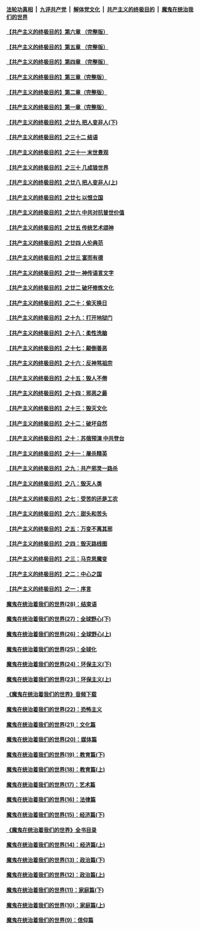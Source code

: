 ####  [法轮功真相](../../../../basic/blob/master/README.md?t=12020926) &nbsp;|&nbsp; [九评共产党](../../../../9ping.md/blob/master/README.md?t=12020926) &nbsp;|&nbsp; [解体党文化](../../../../jtdwh.md/blob/master/README.md?t=12020926)  &nbsp;|&nbsp; [共产主义的终极目的](../../../../gczydzjmd.md/blob/master/README.md?t=12020926) &nbsp;|&nbsp; [魔鬼在统治我们的世界](../../../../mgztzwmdsj.md/blob/master/README.md?t=12020926) 

#### [【共产主义的终极目的】第六章 （完整版）](../pages/nsc422/n11428913.md?t=12020926) 

#### [【共产主义的终极目的】第五章 （完整版）](../pages/nsc422/n11428912.md?t=12020926) 

#### [【共产主义的终极目的】第四章 （完整版）](../pages/nsc422/n11428907.md?t=12020926) 

#### [【共产主义的终极目的】第三章（完整版）](../pages/nsc422/n11428848.md?t=12020926) 

#### [【共产主义的终极目的】第二章（完整版）](../pages/nsc422/n11428831.md?t=12020926) 

#### [【共产主义的终极目的】第一章（完整版）](../pages/nsc422/n11417651.md?t=12020926) 

#### [【共产主义的终极目的】之廿九 把人变非人(下)](../pages/nsc422/n11344140.md?t=12020926) 

#### [【共产主义的终极目的】之三十二 结语](../pages/nsc422/n11360535.md?t=12020926) 

#### [【共产主义的终极目的】之三十一 末世景观](../pages/nsc422/n11351129.md?t=12020926) 

#### [【共产主义的终极目的】之三十 几成狼世界](../pages/nsc422/n11348280.md?t=12020926) 

#### [【共产主义的终极目的】之廿八 把人变非人(上)](../pages/nsc422/n11340492.md?t=12020926) 

#### [【共产主义的终极目的】之廿七 以恨立国](../pages/nsc422/n11336944.md?t=12020926) 

#### [【共产主义的终极目的】之廿六 中共对抗普世价值](../pages/nsc422/n11324785.md?t=12020926) 

#### [【共产主义的终极目的】之廿五 传统艺术颂神](../pages/nsc422/n11296396.md?t=12020926) 

#### [【共产主义的终极目的】之廿四 人伦典范](../pages/nsc422/n11296397.md?t=12020926) 

#### [【共产主义的终极目的】之廿三 富而有德](../pages/nsc422/n11283598.md?t=12020926) 

#### [【共产主义的终极目的】之廿一 神传语言文字](../pages/nsc422/n11263265.md?t=12020926) 

#### [【共产主义的终极目的】之廿二 破坏修炼文化](../pages/nsc422/n11245728.md?t=12020926) 

#### [【共产主义的终极目的】之二十：偷天换日](../pages/nsc422/n11238846.md?t=12020926) 

#### [【共产主义的终极目的】之十九：打开地狱门](../pages/nsc422/n11206376.md?t=12020926) 

#### [【共产主义的终极目的】之十八：柔性洗脑](../pages/nsc422/n11199994.md?t=12020926) 

#### [【共产主义的终极目的】之十七：颠倒善恶](../pages/nsc422/n11179782.md?t=12020926) 

#### [【共产主义的终极目的】之十六：反神骂祖宗](../pages/nsc422/n11166798.md?t=12020926) 

#### [【共产主义的终极目的】之十五：毁人不倦](../pages/nsc422/n11166792.md?t=12020926) 

#### [【共产主义的终极目的】之十四：邪恶之最](../pages/nsc422/n11150249.md?t=12020926) 

#### [【共产主义的终极目的】之十三：毁灭文化](../pages/nsc422/n11135227.md?t=12020926) 

#### [【共产主义的终极目的】之十二：破坏自然](../pages/nsc422/n11135214.md?t=12020926) 

#### [【共产主义的终极目的】之十：苏俄预演 中共登台](../pages/nsc422/n11118424.md?t=12020926) 

#### [【共产主义的终极目的】之十一：屠杀精英](../pages/nsc422/n11118442.md?t=12020926) 

#### [【共产主义的终极目的】之九：共产邪灵一路杀](../pages/nsc422/n11114139.md?t=12020926) 

#### [【共产主义的终极目的】之八：毁灭人类](../pages/nsc422/n11108503.md?t=12020926) 

#### [【共产主义的终极目的】之七：受苦的还是工农](../pages/nsc422/n11101809.md?t=12020926) 

#### [【共产主义的终极目的】之六：甜头和苦头](../pages/nsc422/n11096971.md?t=12020926) 

#### [【共产主义的终极目的】之五：万变不离其邪](../pages/nsc422/n11091285.md?t=12020926) 

#### [【共产主义的终极目的】之四：毁灭路线图](../pages/nsc422/n11086284.md?t=12020926) 

#### [【共产主义的终极目的】之三：马克思魔变](../pages/nsc422/n11061941.md?t=12020926) 

#### [【共产主义的终极目的】之二：中心之国](../pages/nsc422/n11047728.md?t=12020926) 

#### [【共产主义的终极目的】之一：序言](../pages/nsc422/n11086077.md?t=12020926) 

#### [魔鬼在统治着我们的世界(28)：结束语](../pages/nsc422/n10936246.md?t=12020926) 

#### [魔鬼在统治着我们的世界(27)：全球野心(下)](../pages/nsc422/n10928319.md?t=12020926) 

#### [魔鬼在统治着我们的世界(26)：全球野心(上)](../pages/nsc422/n10900318.md?t=12020926) 

#### [魔鬼在统治着我们的世界(25)：全球化](../pages/nsc422/n10788205.md?t=12020926) 

#### [魔鬼在统治着我们的世界(24)：环保主义(下)](../pages/nsc422/n10695307.md?t=12020926) 

#### [魔鬼在统治着我们的世界(23)：环保主义(上)](../pages/nsc422/n10688613.md?t=12020926) 

#### [《魔鬼在统治着我们的世界》音频下载](../pages/nsc422/n10635553.md?t=12020926) 

#### [魔鬼在统治着我们的世界(22)：恐怖主义](../pages/nsc422/n10614727.md?t=12020926) 

#### [魔鬼在统治着我们的世界(21)：文化篇](../pages/nsc422/n10597706.md?t=12020926) 

#### [魔鬼在统治着我们的世界(20)：媒体篇](../pages/nsc422/n10586579.md?t=12020926) 

#### [魔鬼在统治着我们的世界(19)：教育篇(下)](../pages/nsc422/n10564808.md?t=12020926) 

#### [魔鬼在统治着我们的世界(18)：教育篇(上)](../pages/nsc422/n10526970.md?t=12020926) 

#### [魔鬼在统治着我们的世界(17)：艺术篇](../pages/nsc422/n10499093.md?t=12020926) 

#### [魔鬼在统治着我们的世界(16)：法律篇](../pages/nsc422/n10485969.md?t=12020926) 

#### [魔鬼在统治着我们的世界(15)：经济篇(下)](../pages/nsc422/n10469975.md?t=12020926) 

#### [《魔鬼在统治着我们的世界》全书目录](../pages/nsc422/n10464261.md?t=12020926) 

#### [魔鬼在统治着我们的世界(14)：经济篇(上)](../pages/nsc422/n10457370.md?t=12020926) 

#### [魔鬼在统治着我们的世界(13)：政治篇(下)](../pages/nsc422/n10448270.md?t=12020926) 

#### [魔鬼在统治着我们的世界(12)：政治篇(上)](../pages/nsc422/n10444576.md?t=12020926) 

#### [魔鬼在统治着我们的世界(11)：家庭篇(下)](../pages/nsc422/n10440961.md?t=12020926) 

#### [魔鬼在统治着我们的世界(10)：家庭篇(上)](../pages/nsc422/n10435448.md?t=12020926) 

#### [魔鬼在统治着我们的世界(9)：信仰篇](../pages/nsc422/n10432159.md?t=12020926) 

